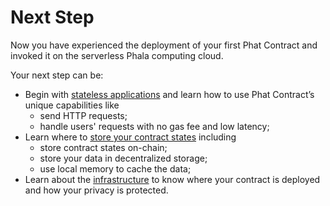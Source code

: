 # Next Step

Now you have experienced the deployment of your first Phat Contract and invoked it on the serverless Phala computing cloud.

Your next step can be:

* Begin with [stateless applications](broken-reference) and learn how to use Phat Contract’s unique capabilities like
  * send HTTP requests;
  * handle users' requests with no gas fee and low latency;
* Learn where to [store your contract states](broken-reference) including
  * store contract states on-chain;
  * store your data in decentralized storage;
  * use local memory to cache the data;
* Learn about the [infrastructure](../../../developers/getting-started/broken-reference/) to know where your contract is deployed and how your privacy is protected.
